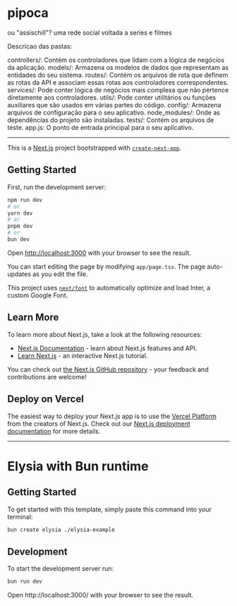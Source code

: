 # pipoca
ou "assischill"? uma rede social voltada a series e filmes

Descricao das pastas:

controllers/: Contém os controladores que lidam com a lógica de negócios da aplicação.
models/: Armazena os modelos de dados que representam as entidades do seu sistema.
routes/: Contém os arquivos de rota que definem as rotas da API e associam essas rotas aos controladores correspondentes.
services/: Pode conter lógica de negócios mais complexa que não pertence diretamente aos controladores.
utils/: Pode conter utilitários ou funções auxiliares que são usados em várias partes do código.
config/: Armazena arquivos de configuração para o seu aplicativo.
node_modules/: Onde as dependências do projeto são instaladas.
tests/: Contém os arquivos de teste.
app.js: O ponto de entrada principal para o seu aplicativo.

--------------------------------------------------------------------------------------------------------------

This is a [Next.js](https://nextjs.org/) project bootstrapped with [`create-next-app`](https://github.com/vercel/next.js/tree/canary/packages/create-next-app).
## Getting Started

First, run the development server:

```bash
npm run dev
# or
yarn dev
# or
pnpm dev
# or
bun dev
```

Open [http://localhost:3000](http://localhost:3000) with your browser to see the result.

You can start editing the page by modifying `app/page.tsx`. The page auto-updates as you edit the file.

This project uses [`next/font`](https://nextjs.org/docs/basic-features/font-optimization) to automatically optimize and load Inter, a custom Google Font.

## Learn More

To learn more about Next.js, take a look at the following resources:

- [Next.js Documentation](https://nextjs.org/docs) - learn about Next.js features and API.
- [Learn Next.js](https://nextjs.org/learn) - an interactive Next.js tutorial.

You can check out [the Next.js GitHub repository](https://github.com/vercel/next.js/) - your feedback and contributions are welcome!

## Deploy on Vercel

The easiest way to deploy your Next.js app is to use the [Vercel Platform](https://vercel.com/new?utm_medium=default-template&filter=next.js&utm_source=create-next-app&utm_campaign=create-next-app-readme) from the creators of Next.js.
Check out our [Next.js deployment documentation](https://nextjs.org/docs/deployment) for more details.

--------------------------------------------------------------------------------------------------------------------
# Elysia with Bun runtime

## Getting Started
To get started with this template, simply paste this command into your terminal:
```bash
bun create elysia ./elysia-example
```

## Development
To start the development server run:
```bash
bun run dev
```

Open http://localhost:3000/ with your browser to see the result.